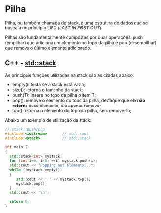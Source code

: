 # Pilha

Pilha, ou também chamada de stack, é uma estrutura de dados que se baseaia no príncipio LIFO (_LAST IN FIRST OUT_).

Pilhas são fundamentalmente compostas por duas operações: push (empilhar) que adiciona um elemento no topo da pilha e pop (desempilhar) que remove o último elemento adicionado.


## C++ - [std::stack](https://cplusplus.com/reference/stack/stack/) 


As principais funções utilizadas na stack são as citadas abaixo:

- empty(): testa se a stack está vazia;
- size(): retorna o tamanho da stack;
- push(T): insere no topo da pilha o item T;
- pop(): remove o elemento do topo da pilha, destaque que ele **não retorna** esse elemento, ele apenas remove;
- top(): retorna o elemento do topo da pilha, sem remove-lo;

Abaixo um exemplo de utilização da stack:

```C++
// stack::push/pop
#include <iostream>       // std::cout
#include <stack>          // std::stack

int main ()
{
  std::stack<int> mystack;
  for (int i=0; i<5; ++i) mystack.push(i);
  std::cout << "Popping out elements...";
  while (!mystack.empty())
  {
     std::cout << ' ' << mystack.top();
     mystack.pop();
  }
  std::cout << '\n';

  return 0;
}
```





